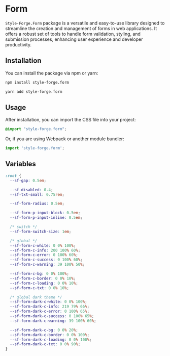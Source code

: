 # Form

`Style-Forge.Form` package is a versatile and easy-to-use library designed to streamline the creation and management of forms in web applications. It offers a robust set of tools to handle form validation, styling, and submission processes, enhancing user experience and developer productivity.

## Installation

You can install the package via npm or yarn:

```bash
npm install style-forge.form
```

```bash
yarn add style-forge.form
```

## Usage

After installation, you can import the CSS file into your project:

```css
@import "style-forge.form";
```

Or, if you are using Webpack or another module bundler:

```js
import 'style-forge.form';
```

## Variables

```css
:root {
  --sf-gap: 0.5em;

  --sf-disabled: 0.4;
  --sf-txt-small: 0.75rem;

  --sf-form-radius: 0.5em;

  --sf-form-p-input-block: 0.5em;
  --sf-form-p-input-inline: 0.5em;

  /* switch */
  --sf-form-switch-size: 1em;

  /* global */
  --sf-form-c-white: 0 0% 100%;
  --sf-form-c-info: 200 100% 60%;
  --sf-form-c-error: 0 100% 60%;
  --sf-form-c-success: 0 100% 60%;
  --sf-form-c-warning: 39 100% 50%;

  --sf-form-c-bg: 0 0% 100%;
  --sf-form-c-border: 0 0% 10%;
  --sf-form-c-loading: 0 0% 10%;
  --sf-form-c-txt: 0 0% 10%;

  /* global dark theme */
  --sf-form-dark-c-white: 0 0% 100%;
  --sf-form-dark-c-info: 219 79% 66%;
  --sf-form-dark-c-error: 0 100% 65%;
  --sf-form-dark-c-success: 0 100% 65%;
  --sf-form-dark-c-warning: 39 100% 60%;

  --sf-form-dark-c-bg: 0 0% 20%;
  --sf-form-dark-c-border: 0 0% 100%;
  --sf-form-dark-c-loading: 0 0% 100%;
  --sf-form-dark-c-txt: 0 0% 90%;
}
```
